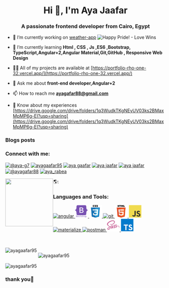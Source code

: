



 <h1 align="center">Hi 👋, I'm Aya Jaafar </h1>
<h3 align="center">A passionate frontend developer from Cairo, Egypt</h3>



 


- 🔭 I’m currently working on [weather-app](https://weather-app-weld-three.vercel.app/)  ![Happy Pride! - Love Wins](https://user-images.githubusercontent.com/72417447/167210203-c7ec15f0-e876-4432-9b46-21a9249aa030.png)

- 🌱 I’m currently learning **Html , CSS , Js ,ES6 ,Bootstrap, TypeScript,Angular+2,Angular Material,Git,GitHub , Responsive Web Design**

- 👨‍💻 All of my projects are available at [https://portfolio-rho-one-32.vercel.app/](https://portfolio-rho-one-32.vercel.app/)

- 💬 Ask me about **front-end developer,Angular+2**

- 📫 How to reach me **ayagafar88@gmail.com**

- 📄 Know about my experiences [https://drive.google.com/drive/folders/1q3WudkTKgNEyUV03ks2BMaxMpMP6g-EI?usp=sharing](https://drive.google.com/drive/folders/1q3WudkTKgNEyUV03ks2BMaxMpMP6g-EI?usp=sharing)

 

### Blogs posts

<!-- BLOG-POST-LIST:START -->
<!-- BLOG-POST-LIST:END -->

<h3 align="left">Connect with me: </h3> 

<p align="left">
<a href="https://codepen.io/@aya-g7" target="blank"><img align="center" src="https://raw.githubusercontent.com/rahuldkjain/github-profile-readme-generator/master/src/images/icons/Social/codepen.svg" alt="@aya-g7" height="30" width="40" /></a>
<a href="https://dev.to/ayagaafar95" target="blank"><img align="center" src="https://raw.githubusercontent.com/rahuldkjain/github-profile-readme-generator/master/src/images/icons/Social/devto.svg" alt="ayagaafar95" height="30" width="40" /></a>
<a href="https://linkedin.com/in/aya gaafar" target="blank"><img align="center" src="https://raw.githubusercontent.com/rahuldkjain/github-profile-readme-generator/master/src/images/icons/Social/linked-in-alt.svg" alt="aya gaafar" height="30" width="40" /></a>
<a href="https://stackoverflow.com/users/aya jaafar" target="blank"><img align="center" src="https://raw.githubusercontent.com/rahuldkjain/github-profile-readme-generator/master/src/images/icons/Social/stack-overflow.svg" alt="aya jaafar" height="30" width="40" /></a>
<a href="https://medium.com/aya jaafar" target="blank"><img align="center" src="https://raw.githubusercontent.com/rahuldkjain/github-profile-readme-generator/master/src/images/icons/Social/medium.svg" alt="aya jaafar" height="30" width="40" /></a>
<a href="https://www.hackerrank.com/@ayagafar88" target="blank"><img align="center" src="https://raw.githubusercontent.com/rahuldkjain/github-profile-readme-generator/master/src/images/icons/Social/hackerrank.svg" alt="@ayagafar88" height="30" width="40" /></a>
<a href="https://www.leetcode.com/aya_rabea" target="blank"><img align="center" src="https://raw.githubusercontent.com/rahuldkjain/github-profile-readme-generator/master/src/images/icons/Social/leet-code.svg" alt="aya_rabea" height="30" width="40" /></a>
 
   🌎: <a href="https://github.com/sponsors/M0nica"><img align="left" width="150" height="150" src="https://github.com/M0nica/M0nica/blob/main/octomonica/m0nica-octocat-rotating.gif?raw=true"></a>
</p>


<h3 align="left">Languages and Tools:</h3>
<p align="left"> <a href="https://angular.io" target="_blank" rel="noreferrer"> <img src="https://angular.io/assets/images/logos/angular/angular.svg" alt="angular" width="40" height="40"/> </a> <a href="https://getbootstrap.com" target="_blank" rel="noreferrer"> <img src="https://raw.githubusercontent.com/devicons/devicon/master/icons/bootstrap/bootstrap-plain-wordmark.svg" alt="bootstrap" width="40" height="40"/> </a> <a href="https://www.w3schools.com/css/" target="_blank" rel="noreferrer"> <img src="https://raw.githubusercontent.com/devicons/devicon/master/icons/css3/css3-original-wordmark.svg" alt="css3" width="40" height="40"/> </a> <a href="https://git-scm.com/" target="_blank" rel="noreferrer"> <img src="https://www.vectorlogo.zone/logos/git-scm/git-scm-icon.svg" alt="git" width="40" height="40"/> </a> <a href="https://www.w3.org/html/" target="_blank" rel="noreferrer"> <img src="https://raw.githubusercontent.com/devicons/devicon/master/icons/html5/html5-original-wordmark.svg" alt="html5" width="40" height="40"/> </a> <a href="https://developer.mozilla.org/en-US/docs/Web/JavaScript" target="_blank" rel="noreferrer"> <img src="https://raw.githubusercontent.com/devicons/devicon/master/icons/javascript/javascript-original.svg" alt="javascript" width="40" height="40"/> </a> <a href="https://materializecss.com/" target="_blank" rel="noreferrer"> <img src="https://raw.githubusercontent.com/prplx/svg-logos/5585531d45d294869c4eaab4d7cf2e9c167710a9/svg/materialize.svg" alt="materialize" width="40" height="40"/> </a> <a href="https://postman.com" target="_blank" rel="noreferrer"> <img src="https://www.vectorlogo.zone/logos/getpostman/getpostman-icon.svg" alt="postman" width="40" height="40"/> </a> <a href="https://sass-lang.com" target="_blank" rel="noreferrer"> <img src="https://raw.githubusercontent.com/devicons/devicon/master/icons/sass/sass-original.svg" alt="sass" width="40" height="40"/> </a> <a href="https://www.typescriptlang.org/" target="_blank" rel="noreferrer"> <img src="https://raw.githubusercontent.com/devicons/devicon/master/icons/typescript/typescript-original.svg" alt="typescript" width="40" height="40"/> </a> 

</p>



<p>
 </br>
 </br>
 <img align="left" src="https://github-readme-stats.vercel.app/api/top-langs?username=ayagaafar95&show_icons=true&locale=en&layout=compact" alt="ayagaafar95" />

</p>

<p>&nbsp;<img align="center" src="https://github-readme-stats.vercel.app/api?username=ayagaafar95&show_icons=true&locale=en" alt="ayagaafar95" /></p>

<p><img align="center" src="https://github-readme-streak-stats.herokuapp.com/?user=ayagaafar95&" alt="ayagaafar95" /></p>    






### thank you👋

<!--
**AyaGaafar95/AyaGaafar95** is a ✨ _special_ ✨ repository because its `README.md` (this file) appears on your GitHub profile.

Here are some ideas to get you started:

- 🔭 I’m currently working on ...
- 🌱 I’m currently learning ...
- 👯 I’m looking to collaborate on ...
- 🤔 I’m looking for help with ...
- 💬 Ask me about ...
- 📫 How to reach me: ...
- 😄 Pronouns: ...
- ⚡ Fun fact: ...
-->

